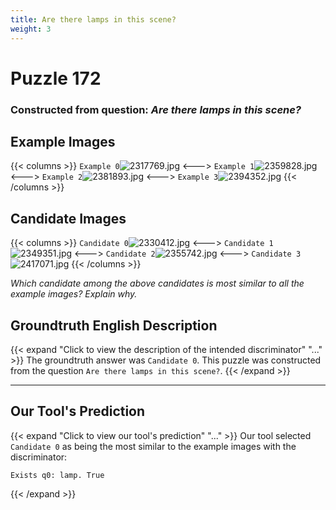 ```yaml
---
title: Are there lamps in this scene?
weight: 3
---
```


# Puzzle 172
### Constructed from question: _Are there lamps in this scene?_


## Example Images
{{< columns >}}
`Example 0`![2317769.jpg](/gqa_images/2317769.jpg)
<--->
`Example 1`![2359828.jpg](/gqa_images/2359828.jpg)
<--->
`Example 2`![2381893.jpg](/gqa_images/2381893.jpg)
<--->
`Example 3`![2394352.jpg](/gqa_images/2394352.jpg)
{{< /columns >}}

## Candidate Images
{{< columns >}}
`Candidate 0`![2330412.jpg](/gqa_images/2330412.jpg)
<--->
`Candidate 1`![2349351.jpg](/gqa_images/2349351.jpg)
<--->
`Candidate 2`![2355742.jpg](/gqa_images/2355742.jpg)
<--->
`Candidate 3`![2417071.jpg](/gqa_images/2417071.jpg)
{{< /columns >}}

*Which candidate among the above candidates is most similar to all the example images? Explain why.*

## Groundtruth English Description

{{< expand "Click to view the description of the intended discriminator" "..." >}}
The groundtruth answer was `Candidate 0`. This puzzle was constructed from the question `Are there lamps in this scene?`.
{{< /expand >}}

---

## Our Tool's Prediction

{{< expand "Click to view our tool's prediction" "..." >}}
Our tool selected `Candidate 0` as being the most similar to the example images with the discriminator:
```plaintext
Exists q0: lamp. True
```
{{< /expand >}}
